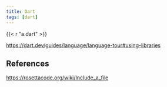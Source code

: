 ```yaml
---
title: Dart
tags: [dart]
---
```


{{< r "a.dart" >}}

<https://dart.dev/guides/language/language-tour#using-libraries>

## References

<https://rosettacode.org/wiki/Include_a_file>
